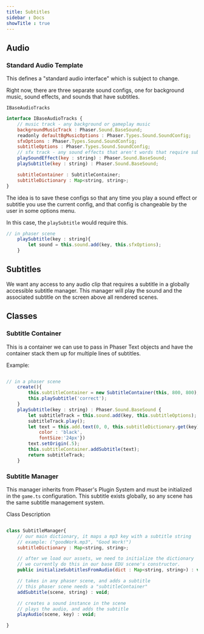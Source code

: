```yaml
---
title: Subtitles
sidebar : Docs
showTitle : true
---
```


## Audio

### Standard Audio Template

This defines a "standard audio interface" which is subject to change. 

Right now, there are three separate sound configs, one for background music, sound effects, and sounds that have subtitles.

`IBaseAudioTracks`

```javascript
interface IBaseAudioTracks {
    // music track - any background or gameplay music
    backgroundMusicTrack : Phaser.Sound.BaseSound;
    readonly defaultBgMusicOptions : Phaser.Types.Sound.SoundConfig;
    sfxOptions : Phaser.Types.Sound.SoundConfig;
    subtitleOptions : Phaser.Types.Sound.SoundConfig;
    // sfx track - any sound effects that aren't words that require subtitles
    playSoundEffect(key : string) : Phaser.Sound.BaseSound;
    playSubtitle(key : string) : Phaser.Sound.BaseSound;

    subtitleContainer : SubtitleContainer;
    subtitleDictionary : Map<string, string>;
}
```

The idea is to save these configs so that any time you play a sound effect or subtitle you use the current config, and that config is changeable by the user in some options menu.

In this case, the `playSubtitle` would require this.

```javascript
// in phaser scene
    playSubtitle(key : string){
        let sound = this.sound.add(key, this.sfxOptions);
    }
```

## Subtitles

We want any access to any audio clip that requires a subtitle in a globally accessible subtitle manager. This manager will play the sound and the associated subtitle on the screen above all rendered scenes.

## Classes

### Subtitle Container

This is a container we can use to pass in Phaser Text objects and have the container stack them up for multiple lines of subtitles.

Example:

```javascript

// in a phaser scene
    create(){
        this.subtitleContainer = new SubtitleContainer(this, 800, 800);
        this.playSubtitle('correct');
    }
    playSubtitle(key : string) : Phaser.Sound.BaseSound {
        let subtitleTrack = this.sound.add(key, this.subtitleOptions);
        subtitleTrack.play();
        let text = this.add.text(0, 0, this.subtitleDictionary.get(key)!, {
            color : 'black',
            fontSize:'24px'})
        text.setOrigin(.5);
        this.subtitleContainer.addSubtitle(text);
        return subtitleTrack;
    }

```

### Subtitle Manager

This manager inherits from Phaser's Plugin System and must be initialized in the `game.ts` configuration. This subtitle exists globally, so any scene has the same subtitle management system.

Class Description

```javascript

class SubtitleManager{
    // our main dictionary, it maps a mp3 key with a subtitle string
    // example: ("goodWork.mp3", "Good Work!")
    subtitleDictionary : Map<string, string>;

    // after we load our assets, we need to initialize the dictionary 
    // we currently do this in our base EDU scene's constructor.
    public initializeSubtitlesFromAudio(dict : Map<string, string>) : void;

    // takes in any phaser scene, and adds a subtitle
    // this phaser scene needs a "subtitleContainer"
    addSubtitle(scene, string) : void;

    // creates a sound instance in the scene
    // plays the audio, and adds the subtitle
    playAudio(scene, key) : void;

}

```

